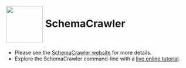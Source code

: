# <img src="https://raw.githubusercontent.com/schemacrawler/SchemaCrawler/main/schemacrawler-website/src/site/resources/images/schemacrawler_logo.png" height="100px" width="100px" valign="middle"/>  SchemaCrawler

* Please see the [SchemaCrawler website](https://www.schemacrawler.com/) for more details.
* Explore the SchemaCrawler command-line with a [live online tutorial](https://killercoda.com/schemacrawler).


